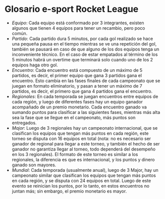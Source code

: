 # Glosario e-sport Rocket League

- _Equipo_: Cada equipo está conformado por 3 integrantes, existen algunos que tienen 4 equipos para tener un recambio, pero poco común.
- _Partido_: Cada partido dura 5 minutos, por cada gol realizado se hace una pequeña pausa en el tiempo mientras se ve una repetición del gol, también se pausará en caso de que alguno de los dos equipos tenga un inconveniente técnico. En el caso de estar empatados al término de los 5 minutos habrá un overtime que terminará solo cuando uno de los 2 equipos haga otro gol.
- _Encuentro_: Cada encuentro está compuesto de un máximo de 5 partidos, es decir, el primer equipo que gana 3 partidos gana el encuentro. Esto cambia en las fases finales de cada campeonato que se juegan en formato eliminatorio, y pasan a tener un máximo de 7 partidos, es decir, el primero que gana 4 partidos gana el encuentro.
- _Regionales_: En cada temporada se juegan encuentros entre equipos de cada región, y luego de diferentes fases hay un equipo ganador acompañado de un premio monetario. Cada encuentro ganado va sumando puntos para clasificar a las siguientes fases, mientras más alta sea la fase que se llegue en el campeonato, más puntos son entregados.
- _Major_: Luego de 3 regionales hay un campeonato internacional, que se clasifican los equipos que tengan más puntos en cada región, este torneo se disputa con 16 equipos en total (nota: no es necesario ser ganador de regional para llegar a este torneo, y también el hecho de ser ganador no garantiza llegar al torneo, todo dependerá del desempeño en los 3 regionales). El formato de este torneo es similar a los regionales, la diferencia es que es internacional, y los puntos y dinero ganado son mayores.
- _Mundial_: Cada temporada (usualmente anual), luego de 3 Major, hay un campeonato similar que clasifican los equipos que tengan más puntos en cada región, y se disputa con 24 equipos en total. Luego de este evento se reinician los puntos, por lo tanto, en estos encuentros no juntan más; sin embargo, el premio monetario es mayor.